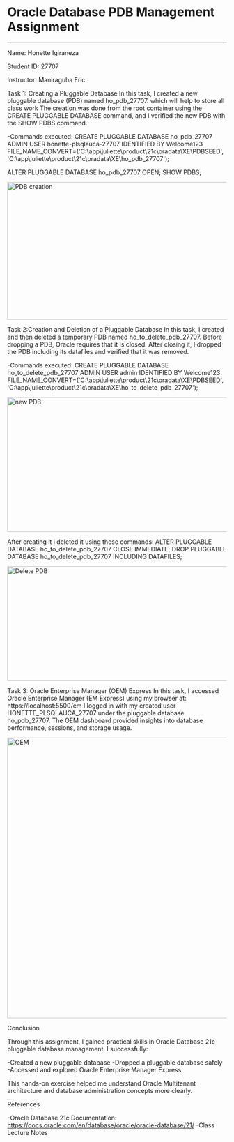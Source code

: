 # Oracle Database PDB Management Assignment
______________________________________________________________
Name: Honette Igiraneza

Student ID: 27707

Instructor: Maniraguha Eric

Task 1: Creating a Pluggable Database
In this task, I created a new pluggable database (PDB) named ho_pdb_27707. which will help to store all class work
The creation was done from the root container using the CREATE PLUGGABLE DATABASE command, and I verified the new PDB with the SHOW PDBS command.

-Commands executed:
CREATE PLUGGABLE DATABASE ho_pdb_27707 
ADMIN USER honette-plsqlauca-27707 IDENTIFIED BY Welcome123
FILE_NAME_CONVERT=('C:\app\juliette\product\21c\oradata\XE\PDBSEED',
                   'C:\app\juliette\product\21c\oradata\XE\ho_pdb_27707');

ALTER PLUGGABLE DATABASE ho_pdb_27707 OPEN;
SHOW PDBS;

<img width="650" height="316" alt="PDB creation" src="https://github.com/user-attachments/assets/d9b9b05f-6973-4313-a2c4-e199aa44ac26" />

Task 2:Creation and Deletion of a Pluggable Database
In this task, I created and then deleted a temporary PDB named ho_to_delete_pdb_27707.
Before dropping a PDB, Oracle requires that it is closed. After closing it, I dropped the PDB including its datafiles and verified that it was removed.

-Commands executed:
CREATE PLUGGABLE DATABASE ho_to_delete_pdb_27707
ADMIN USER admin IDENTIFIED BY Welcome123
FILE_NAME_CONVERT=('C:\app\juliette\product\21c\oradata\XE\PDBSEED',
                    'C:\app\juliette\product\21c\oradata\XE\ho_to_delete_pdb_27707');
                    
<img width="801" height="309" alt="new PDB" src="https://github.com/user-attachments/assets/4c303145-4cc4-42db-8bd3-c3ee7134d9f5" />

After creating it i deleted it using these commands:
ALTER PLUGGABLE DATABASE ho_to_delete_pdb_27707 CLOSE IMMEDIATE;
DROP PLUGGABLE DATABASE ho_to_delete_pdb_27707 INCLUDING DATAFILES;

<img width="623" height="263" alt="Delete PDB" src="https://github.com/user-attachments/assets/8881e2f0-0b3e-460e-9ace-2fd3481ad770" />

Task 3: Oracle Enterprise Manager (OEM) Express
In this task, I accessed Oracle Enterprise Manager (EM Express) using my browser at:
https://localhost:5500/em
I logged in with my created user HONETTE_PLSQLAUCA_27707 under the pluggable database ho_pdb_27707.
The OEM dashboard provided insights into database performance, sessions, and storage usage.

<img width="1337" height="644" alt="OEM" src="https://github.com/user-attachments/assets/ed7c6c3e-3afc-4650-92ed-dc1c17d679b4" />

Conclusion

Through this assignment, I gained practical skills in Oracle Database 21c pluggable database management. I successfully:

-Created a new pluggable database
-Dropped a pluggable database safely
-Accessed and explored Oracle Enterprise Manager Express

This hands-on exercise helped me understand Oracle Multitenant architecture and database administration concepts more clearly.

References

-Oracle Database 21c Documentation: https://docs.oracle.com/en/database/oracle/oracle-database/21/
-Class Lecture Notes





